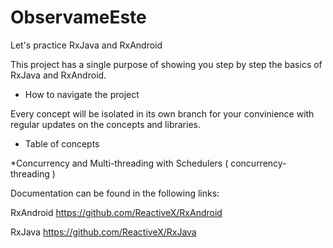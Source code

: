 # ObservameEste
Let's practice RxJava and RxAndroid 

This project has a single purpose of showing you step by step the basics of RxJava and RxAndroid.

- How to navigate the project

Every concept will be isolated in its own branch for your convinience with regular updates on the concepts and libraries.


- Table of concepts

*Concurrency and Multi-threading with Schedulers ( concurrency-threading ) 


Documentation can be found in the following links:

RxAndroid
https://github.com/ReactiveX/RxAndroid

RxJava
https://github.com/ReactiveX/RxJava
